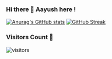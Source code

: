 ### Hi there 👋 Aayush here !

[![Anurag's GitHub stats](https://github-readme-stats.vercel.app/api?username=hey-aayush&theme=dark&show_icons=true)](https://github.com/anuraghazra/github-readme-stats)
[![GitHub Streak](http://github-readme-streak-stats.herokuapp.com?user=hey-aayush&theme=dark&date_format=M%20j%5B%2C%20Y%5D)](https://git.io/streak-stats)

### Visitors Count :eyes:

![visitors](https://visitor-badge.glitch.me/badge?page_id=hey-aayush)
